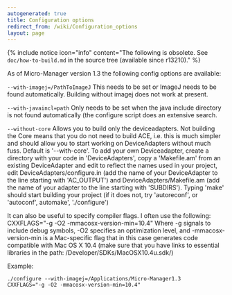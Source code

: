 ```yaml
---
autogenerated: true
title: Configuration options
redirect_from: /wiki/Configuration_options
layout: page
---
```


{% include notice icon="info" content="The following is obsolete. See <code>doc/how-to-build.md</code> in the source tree (available since r13210)." %}

As of Micro-Manager version 1.3 the following config options are
available:

`--with-imagej=/PathToImageJ` This needs to be set or ImageJ needs to be
found automatically. Building without imagej does not work at present.

`--with-javaincl=path` Only needs to be set when the java include
directory is not found automatically (the configure script does an
extensive search.

`--without-core` Allows you to build only the deviceadapters. Not building
the Core means that you do not need to build ACE, i.e. this is much
simpler and should allow you to start working on DeviceAdapters without
much fuss. Default is '--with-core'. To add your own Deviceadapter,
create a directory with your code in 'DeviceAdapters', copy a
'Makefile.am' from an existing DeviceAdapter and edit to reflect the
names used in your project, edit DeviceAdapters/configure.in (add the
name of your DeviceAdapter to the line starting with 'AC\_OUTPUT') and
DeviceAdapters/Makefile.am (add the name of your adapter to the line
starting with 'SUBDIRS'). Typing 'make' should start building your
project (if it does not, try 'autoreconf', or 'autoconf', automake',
'./configure')

It can also be useful to specify compiler flags. I often use the
following: CXXFLAGS="-g -O2 -mmacosx-version-min=10.4" Where -g signals
to include debug symbols, -O2 specifies an optimization level, and
-mmacosx-version-min is a Mac-specific flag that in this case generates
code compatible with Mac OS X 10.4 (make sure that you have links to
essential libraries in the path: /Developer/SDKs/MacOSX10.4u.sdk/)

Example:
```
./configure --with-imagej=/Applications/Micro-Manager1.3
CXXFLAGS="-g -O2 -mmacosx-version-min=10.4"
```

